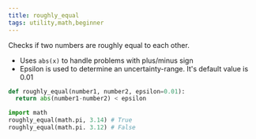 ```yaml
---
title: roughly_equal
tags: utility,math,beginner
---
```


Checks if two numbers are roughly equal to each other.

- Uses `abs(x)` to handle problems with plus/minus sign
- Epsilon is used to determine an uncertainty-range. It's default value is 0.01

```py
def roughly_equal(number1, number2, epsilon=0.01):
  return abs(number1-number2) < epsilon
```

```py
import math
roughly_equal(math.pi, 3.14) # True
roughly_equal(math.pi. 3.12) # False
```

